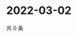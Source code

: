 # 2022-03-02

共 0 条

<!-- BEGIN WEIBO -->
<!-- 最后更新时间 Wed Mar 02 2022 00:17:08 GMT+0800 (China Standard Time) -->

<!-- END WEIBO -->
